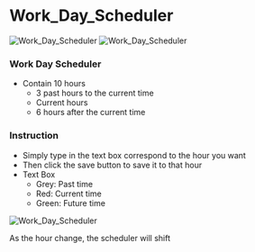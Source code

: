 # Work_Day_Scheduler

![Work_Day_Scheduler]("Assets/images/schedule_1.PNG")
![Work_Day_Scheduler]("./Assets/images/schedule_2.PNG")

### Work Day Scheduler

- Contain 10 hours
  - 3 past hours to the current time
  - Current hours
  - 6 hours after the current time

### Instruction

- Simply type in the text box correspond to the hour you want
- Then click the save button to save it to that hour
- Text Box
  - Grey: Past time
  - Red: Current time
  - Green: Future time

![Work_Day_Scheduler]("./Assets/images/time_change.PNG")

As the hour change, the scheduler will shift
